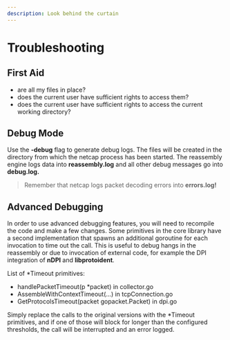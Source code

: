 ```yaml
---
description: Look behind the curtain
---
```


# Troubleshooting

## First Aid

* are all my files in place?
* does the current user have sufficient rights to access them?
* does the current user have sufficient rights to access the current working directory?

## Debug Mode

Use the **-debug** flag to generate debug logs. The files will be created in the directory from which the netcap process has been started. The reassembly engine logs data into **reassembly.log** and all other debug messages go into **debug.log.**

> Remember that netcap logs packet decoding errors into **errors.log!**

## Advanced Debugging

In order to use advanced debugging features, you will need to recompile the code and make a few changes. Some primitives in the core library have a second implementation that spawns an additional goroutine for each invocation to time out the call. This is useful to debug hangs in the reassembly or due to invocation of external code, for example the DPI integration of **nDPI** and **libprotoident**.

List of \*Timeout primitives:

* handlePacketTimeout\(p \*packet\) in collector.go
* AssembleWithContextTimeout\(...\) in tcpConnection.go
* GetProtocolsTimeout\(packet gopacket.Packet\) in dpi.go

Simply replace the calls to the original versions with the \*Timeout primitives, and if one of those will block for longer than the configured thresholds, the call will be interrupted and an error logged.

